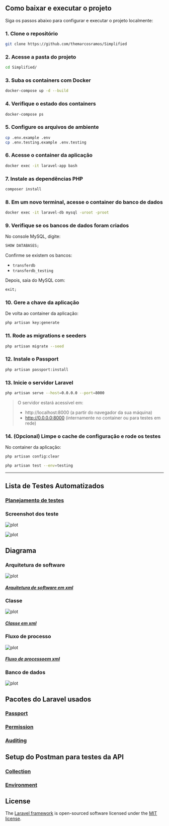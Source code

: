 
## Como baixar e executar o projeto

Siga os passos abaixo para configurar e executar o projeto localmente:

### 1. Clone o repositório

```bash
git clone https://github.com/themarcosramos/Simplified
```

### 2. Acesse a pasta do projeto

```bash
cd Simplified/
```

### 3. Suba os containers com Docker

```bash
docker-compose up -d --build
```

### 4. Verifique o estado dos containers

```bash
docker-compose ps
```

### 5. Configure os arquivos de ambiente

```bash
cp .env.example .env
cp .env.testing.example .env.testing
```

### 6. Acesse o container da aplicação

```bash
docker exec -it laravel-app bash
```

### 7. Instale as dependências PHP

```bash
composer install
```

### 8. Em um novo terminal, acesse o container do banco de dados

```bash
docker exec -it laravel-db mysql -uroot -proot
```

### 9. Verifique se os bancos de dados foram criados

No console MySQL, digite:

```sql
SHOW DATABASES;
```

Confirme se existem os bancos:

- `transferdb`
- `transferdb_testing`

Depois, saia do MySQL com:

```sql
exit;
```

### 10. Gere a chave da aplicação

De volta ao container da aplicação:

```bash
php artisan key:generate
```

### 11. Rode as migrations e seeders

```bash
php artisan migrate --seed
```

### 12. Instale o Passport

```bash
php artisan passport:install
```

### 13. Inicie o servidor Laravel

```bash
php artisan serve --host=0.0.0.0 --port=8000
```

> O servidor estará acessível em:
> - http://localhost:8000 (a partir do navegador da sua máquina)
> - http://0.0.0.0:8000 (internamente no container ou para testes em rede)


### 14. (Opcional) Limpe o cache de configuração e rode os testes

No container da aplicação:

```bash
php artisan config:clear
```
```bash
php artisan test --env=testing
```
---

## Lista de Testes Automatizados

###  [Planejamento de testes](doc/tests/listaTestes.md)

### Screenshot dos teste 
![plot](doc/tests/Screenshot/Screenshot1.png)

![plot](doc/tests/Screenshot/Screenshot2.png)


## Diagrama
### Arquitetura de software
![plot](doc/imag/software_architectural_diagram.drawio.png)

##### [Arquitetura de software em xml](doc/xml/software_architectural_diagram.drawio.xml)

### Classe 
![plot](doc/imag/classDiagram.drawio.png)

#####  [Classe em xml](doc/xml/ClassDiagram.drawio.xml)

### Fluxo de processo
![plot](doc/imag/process_flow_diagram.drawio.png)
##### [Fluxo de processoem xml](doc/xml/process_flow_diagram.drawio.xml)

### Banco de dados
![plot](doc/imag/databaseDiagram.png)


## Pacotes do Laravel usados

### [Passport](https://laravel.com/docs/8.x/passport)
### [Permission](https://spatie.be/docs/laravel-permission/v4/prerequisites)
### [Auditing](http://www.laravel-auditing.com/)

##  Setup do Postman para testes da API

### [Collection](doc/postman/TransfersAPI.postman_collection.json)
### [Environment](doc/postman/TransfersAPI.postman_environment.json)


## License

The [Laravel framework](https://laravel.com) is open-sourced software licensed under the [MIT license](https://opensource.org/licenses/MIT).
